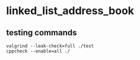 # linked_list_address_book

## testing commands
```
valgrind --leak-check=full ./test
cppcheck --enable=all ./
```
